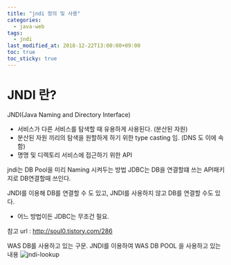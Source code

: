 ```yaml
---
title: "jndi 정의 및 사용"
categories:
  - java-web
tags:
  - jndi
last_modified_at: 2018-12-22T13:00:00+09:00
toc: true
toc_sticky: true
---
```


# JNDI 란?

JNDI(Java Naming and Directory Interface)
- 서비스가 다른 서비스를 탐색할 때 유용하게 사용된다. (분산된 자원)
- 분산된 자원 끼리의 탐색을 원할하게 하기 위한 type casting 임. (DNS 도 이에 속함)
- 명명 및 디렉토리 서비스에 접근하기 위한 API

jndi는 DB Pool을 미리 Naming 시켜두는 방법
JDBC는 DB을 연결할떄 쓰는 API패키지로 DB연결할때 쓰인다.

JNDI를 이용해 DB를 연결할 수 도 있고, JNDI를 사용하지 않고 DB를 연결할 수도 있다.
* 어느 방법이든 JDBC는 무조건 필요.

참고 url :
http://soul0.tistory.com/286

WAS DB를 사용하고 있는 구문.
JNDI를 이용하여 WAS DB POOL 을 사용하고 있는 내용
![jndi-lookup](https://mblogthumb-phinf.pstatic.net/20110512_82/parkkcy_1305190446197xBTwc_JPEG/dao_dragonzoro41.jpg?type=w2)
